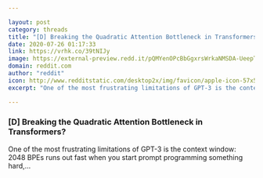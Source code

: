 ```yaml
---

layout: post
category: threads
title: "[D] Breaking the Quadratic Attention Bottleneck in Transformers?"
date: 2020-07-26 01:17:33
link: https://vrhk.co/39tNIJy
image: https://external-preview.redd.it/pQMYenOPcBbGgxrsWrkaNMSDA-UeepTUyCKe17Y3CxM.jpg?width=1095&height=573.298429319&auto=webp&crop=1095:573.298429319,smart&s=38e70c6769272ba986882bfdc58219e23fbaba33
domain: reddit.com
author: "reddit"
icon: http://www.redditstatic.com/desktop2x/img/favicon/apple-icon-57x57.png
excerpt: "One of the most frustrating limitations of GPT-3 is the context window: 2048 BPEs runs out fast when you start prompt programming something hard,..."

---
```


### [D] Breaking the Quadratic Attention Bottleneck in Transformers?

One of the most frustrating limitations of GPT-3 is the context window: 2048 BPEs runs out fast when you start prompt programming something hard,...